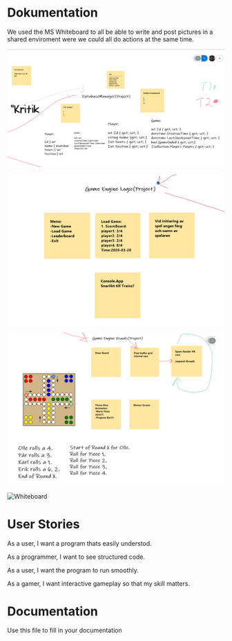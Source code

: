 # Dokumentation

We used the MS Whiteboard to all be able to write and post pictures in a shared enviroment were we could all do actions at the same time.

![DokumentationDel_1](Dokumentation1.png)

![DokumentationDel_2](Dokumentation2.png)

![DokumentationDel_3](Dokumentation3.png)

![Whiteboard](Whiteboard.svg)

# User Stories

As a user, I want a program thats easily understod.

As a programmer, I want to see structured code.

As a user, I want the program to run smoothly.

As a gamer, I want interactive gameplay so that my skill matters.


# Documentation

Use this file to fill in your documentation
